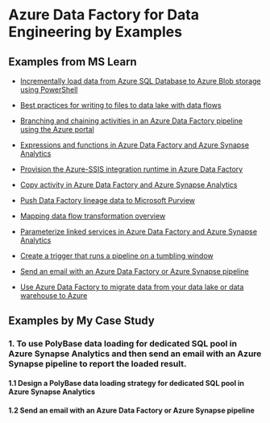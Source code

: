 # Azure Data Factory for Data Engineering by Examples

## Examples from MS Learn

* <a href="https://docs.microsoft.com/en-us/azure/data-factory/tutorial-incremental-copy-powershell">Incrementally load data from Azure SQL Database to Azure Blob storage using PowerShell</a>

* <a href="https://docs.microsoft.com/en-us/azure/data-factory/tutorial-data-flow-write-to-lake">Best practices for writing to files to data lake with data flows</a>

* <a href="https://docs.microsoft.com/en-us/azure/data-factory/tutorial-control-flow-portal">Branching and chaining activities in an Azure Data Factory pipeline using the Azure portal</a>

* <a href="https://docs.microsoft.com/en-us/azure/data-factory/control-flow-expression-language-functions">Expressions and functions in Azure Data Factory and Azure Synapse Analytics</a>

* <a href="https://docs.microsoft.com/en-us/azure/data-factory/tutorial-deploy-ssis-packages-azure">Provision the Azure-SSIS integration runtime in Azure Data Factory</a>

* <a href="https://docs.microsoft.com/en-us/azure/data-factory/copy-activity-overview">Copy activity in Azure Data Factory and Azure Synapse Analytics</a>

* <a href="https://docs.microsoft.com/en-us/azure/data-factory/tutorial-push-lineage-to-purview">Push Data Factory lineage data to Microsoft Purview</a>

* <a href="https://docs.microsoft.com/en-us/azure/data-factory/data-flow-transformation-overview">Mapping data flow transformation overview</a>

* <a href="https://docs.microsoft.com/en-us/azure/data-factory/parameterize-linked-services?tabs=data-factory">Parameterize linked services in Azure Data Factory and Azure Synapse Analytics</a>

* <a href="https://docs.microsoft.com/en-us/azure/data-factory/how-to-create-tumbling-window-trigger?tabs=data-factory%2Cazure-powershell">Create a trigger that runs a pipeline on a tumbling window</a>

* <a href="https://docs.microsoft.com/en-us/azure/data-factory/how-to-send-email">Send an email with an Azure Data Factory or Azure Synapse pipeline</a>

* <a href="https://docs.microsoft.com/en-us/azure/data-factory/data-migration-guidance-overview">Use Azure Data Factory to migrate data from your data lake or data warehouse to Azure</a>

## Examples by My Case Study

### 1. To use PolyBase data loading for dedicated SQL pool in Azure Synapse Analytics and then send an email with an Azure Synapse pipeline to report the loaded result.

#### 1.1 Design a PolyBase data loading strategy for dedicated SQL pool in Azure Synapse Analytics



#### 1.2 Send an email with an Azure Data Factory or Azure Synapse pipeline


